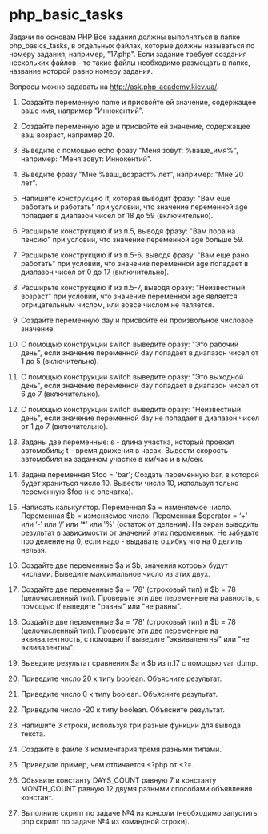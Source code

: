 # php_basic_tasks
Задачи по основам PHP
Все задания должны выполняться в папке php_basics_tasks, в отдельных файлах, которые должны называться по номеру задания, например, "17.php".
Если задание требует создания нескольких файлов - то такие файлы необходимо размещать в папке, название которой равно номеру задания.

Вопросы можно задавать на http://ask.php-academy.kiev.ua/.

1. Создайте переменную name и присвойте ей значение, содержащее ваше имя, например "Иннокентий".

2. Создайте переменную age и присвойте ей значение, содержащее ваш возраст, например 20.

3. Выведите с помощью echo фразу "Меня зовут: %ваше_имя%", например: "Меня зовут: Иннокентий".

4. Выведите фразу "Мне %ваш_возраст% лет", например: "Мне 20 лет".

5. Напишите конструкцию if, которая выводит фразу: "Вам еще работать и работать" при условии, что значение переменной age попадает в диапазон чисел от 18 до 59 (включительно).

6. Расширьте конструкцию if из п.5, выводя фразу: "Вам пора на пенсию" при условии, что значение переменной age больше 59.

7. Расширьте конструкцию if из п.5-6, выводя фразу: "Вам еще рано работать" при условии, что значение переменной age попадает в диапазон чисел от 0 до 17 (включительно).

8. Расширьте конструкцию if из п.5-7, выводя фразу: "Неизвестный возраст" при условии, что значение переменной age является отрицательным числом, или вовсе числом не является.

9. Создайте переменную day и присвойте ей произвольное числовое значение.

10. С помощью конструкции switch выведите фразу: "Это рабочий день", если значение переменной day попадает в диапазон чисел от 1 до 5 (включительно).

11. С помощью конструкции switch выведите фразу: "Это выходной день", если значение переменной day попадает в диапазон чисел от 6 до 7 (включительно).

12. С помощью конструкции switch выведите фразу: "Неизвестный день", если значение переменной day не попадает в диапазон чисел от 1 до 7 (включительно).

13. Заданы две переменные: s - длина участка, который проехал автомобиль; t - время движения в часах. Вывести скорость автомобиля на заданном участке в км/час и в м/сек.

14. Задана переменная $foo = 'bar'; Создать переменную bar, в которой будет храниться число 10. Вывести число 10, используя только переменную $foo (не опечатка).

15. Написать калькулятор. Переменная $a = изменяемое число. Переменная $b = изменяемое число. Переменная $operator = ‘+’ или ‘-’ или ‘/’ или ‘*’ или '%' (остаток от деления). На экран выводить результат в зависимости от значений этих переменных. Не забудьте про деление на 0, если надо - выдавать ошибку что на 0 делить нельзя.

16. Создайте две переменные $a и $b, значения которых будут числами. Выведите максимальное число из этих двух.

17. Создайте две переменные $a = '78' (строковый тип) и $b = 78 (целочисленный тип). Проверьте эти две переменные на равность, с помощью if выведите "равны" или "не равны".

18. Создайте две переменные $a = '78' (строковый тип) и $b = 78 (целочисленный тип). Проверьте эти две переменные на эквивалентность, с помощью if выведите "эквивалентны" или "не эквивалентны".

19. Выведите результат сравнения $a и $b из п.17 с помощью var_dump.

20. Приведите число 20 к типу boolean. Объясните результат.

21. Приведите число 0 к типу boolean. Объясните результат.

22. Приведите число -20 к типу boolean. Объясните результат.

23. Напишите 3 строки, используя три разные функции для вывода текста.

24. Создайте в файле 3 комментария тремя разными типами.

25. Приведите пример, чем отличается <?php от <?=.

26. Объявите константу DAYS_COUNT равную 7 и константу MONTH_COUNT равную 12 двумя разными способами объявления констант.

27. Выполните скрипт по задаче №4 из консоли (необходимо запустить php скрипт по задаче №4 из командной строки).
